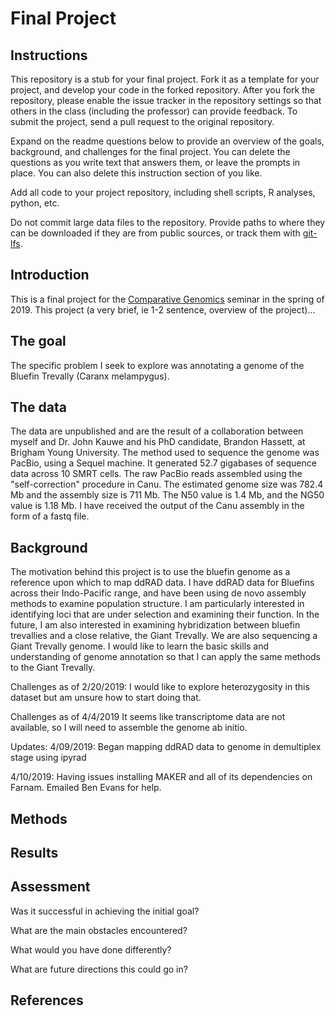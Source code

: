 # Final Project

## Instructions

This repository is a stub for your final project. Fork it as a template for your project, and develop your code in the forked repository. After you fork the repository, please enable the issue tracker in the repository settings so that others in the class (including the professor) can provide feedback. To submit the project, send a pull request to the original repository.

Expand on the readme questions below to provide an overview of the goals, background, and challenges for the final project. You can delete the questions as you write text that answers them, or leave the prompts in place. You can also delete this instruction section of you like.

Add all code to your project repository, including shell scripts, R analyses, python, etc.

Do not commit large data files to the repository. Provide paths to where they can be downloaded if they
are from public sources, or track them with [git-lfs](https://git-lfs.github.com).

## Introduction

This is a final project for the [Comparative Genomics](https://github.com/Yale-EEB723/syllabus) seminar in the spring of 2019. This project (a very brief, ie 1-2 sentence, overview of the project)...

## The goal

The specific problem I seek to explore was annotating a genome of the Bluefin Trevally (Caranx melampygus).

## The data

The data are unpublished and are the result of a collaboration between myself and Dr. John Kauwe and his PhD candidate, Brandon Hassett, at Brigham Young University.
The method used to sequence the genome was PacBio, using a Sequel machine. It generated 52.7 gigabases of sequence data across 10 SMRT cells.
The raw PacBio reads assembled using the "self-correction" procedure in Canu.
The estimated genome size was 782.4 Mb and the assembly size is 711 Mb.
The N50 value is 1.4 Mb, and the NG50 value is 1.18 Mb.
I have received the output of the Canu assembly in the form of a fastq file.

## Background

The motivation behind this project is to use the bluefin genome as a reference upon which to map ddRAD data. 
I have ddRAD data for Bluefins across their Indo-Pacific range, and have been using de novo assembly methods to examine population structure.
I am particularly interested in identifying loci that are under selection and examining their function.
In the future, I am also interested in examining hybridization between bluefin trevallies and a close relative, the Giant Trevally. We are also sequencing a Giant Trevally genome.
I would like to learn the basic skills and understanding of genome annotation so that I can apply the same methods to the Giant Trevally.

Challenges as of 2/20/2019: 
I would like to explore heterozygosity in this dataset but am unsure how to start doing that.

Challenges as of 4/4/2019
It seems like transcriptome data are not available, so I will need to assemble the genome ab initio.

Updates:
4/09/2019: Began mapping ddRAD data to genome in demultiplex stage  using ipyrad

4/10/2019: Having issues installing MAKER and all of its dependencies on Farnam. Emailed Ben Evans for help.

## Methods

## Results


## Assessment

Was it successful in achieving the initial goal?

What are the main obstacles encountered?

What would you have done differently?

What are future directions this could go in?

## References
